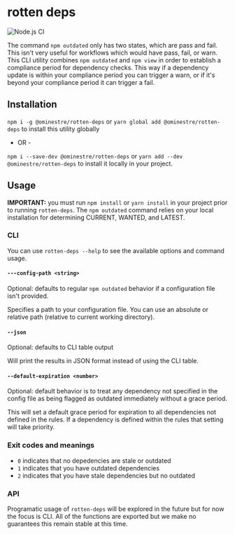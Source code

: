 # rotten deps

![Node.js CI](https://github.com/ominestre/rotten-deps/workflows/Node.js%20CI/badge.svg)

The command `npm outdated` only has two states, which are pass and fail. This isn't very useful for workflows which would have pass, fail, or warn. This CLI utility combines `npm outdated` and `npm view` in order to establish a compliance period for dependency checks. This way
if a dependency update is within your compliance period you can trigger a warn, or if it's beyond your compliance period it can trigger a fail.

## Installation

`npm i -g @ominestre/rotten-deps` or `yarn global add @ominestre/rotten-deps` to install this utility globally

- OR -

`npm i --save-dev @ominestre/rotten-deps` or `yarn add --dev @ominestre/rotten-deps` to install it locally in your project.

## Usage

**IMPORTANT:** you must run `npm install` or `yarn install` in your project prior to running `rotten-deps`. The `npm outdated` command relies on your local installation for determining CURRENT, WANTED, and LATEST.

### CLI

You can use `rotten-deps --help` to see the available options and command usage.

#### `---config-path <string>`

Optional: defaults to regular `npm outdated` behavior if a configuration file isn't provided.

Specifies a path to your configuration file. You can use an absolute or relative path (relative to current working directory).

#### `--json`

Optional: defaults to CLI table output

Will print the results in JSON format instead of using the CLI table.

#### `--default-expiration <number>`

Optional: default behavior is to treat any dependency not specified in the config file as being flagged as outdated immediately without a grace period.

This will set a default grace period for expiration to all dependencies not defined in the rules. If a dependency is defined within the rules that setting will take priority.

### Exit codes and meanings

* `0` indicates that no depedencies are stale or outdated
* `1` indicates that you have outdated dependencies
* `2` indicates that you have stale dependencies but no outdated

### API

Programatic usage of `rotten-deps` will be explored in the future but for now the focus is CLI. All of the functions are exported but we make no guarantees this remain stable at this time.
